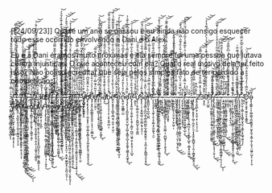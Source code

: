 [[24/09/23]]
Quase um ano se passou e eu ainda não consigo esquecer todo esse ocorrido envolvendo a Dani e o Alex.

Eu e a Dani éramos muito próximas e ela sempre foi uma pessoa que lutava contra injustiças. O que aconteceu com ela? Qual o real motivo dela ter feito isso? Não posso acreditar que seja pelos simples fato de ter perdido a competição.



-̸̨̲̻̳̣͚̫͈̞̲͈͙̦͍̠̺̥̥͉͓̲͇͚̭̥͙͈͎͙̦͑͋͒̆͗̀͗̕͝ͅͅ-̵̢̛̜̮̩̟̬͂͑̐͑̀̃̄͆̎̒̓̎̎̓̔͗́̊̓̓͋͂̒́̅̌̀̊̇̉̆̍̏͒͒̂͛̅̿̕̚̚͘͘͠͝-̵̧̡̡̳̲̟̠̭͈̤͕̞̺̼͔̭̩̗̗̼̥̠͈͇̫͉̙͕̖̤͙̏̃͛̈̀̈́̆͛̾̈́̇̎̓̊́̈́̓̕͝͝-̵̢̧̛̛̮̗͎̗͎̣̗̼͕̫͔̥̭̲͕͍̦̪̭͕̱̩͉͕̳̘͎̀̈́̄͗́̒̎̓͋̑͌̑͗̋̆̇̆͂̾͑̍͘ͅͅͅ-̸̛̯̳̞̭̯̲̣̱̠̙͚̟̠͉̠̰̋̋̑͌̐͒̈́͌́̋̊̔̌̀̇́̋̾̈́̌̄̌̇̾̓̑͑̎̆̕̚͘͝͝ͅ-̸̡̧̧̢̢̢̡̡̛͔̰̤̩̗̱͔̗͔̝͖̪̖̙̬̝̬͍̦̜̻̭̹̠͉̗͉͙͓̬̥̙͚̺̗͇̔̀̐͒̓̇̐͋̾̔̒̋̓̈̃̃̋͆͂͂̉̎̂̏͌͘̚͜͜͝͝͝ͅͅ-̴̡̢̡̡̺̻̼̪̘̝͕̘̞̩̥̦̮͔̦̤̞̰͔͚͍̥̩̺̹̩̣̤͎͉̘̪̲͇͇͔̠̅̒̊̃͛̄̿́ͅͅ-̶̼͆̄̓̇̒̌̆̎̎̅̐̈́͐̐̆͌͋̃̔̈́̀͐̆̂͒̆̄͘͘͠͝-̶̨̮̯͓̟̗̟̔͜-̸̢̧̛̛̯͔̖̫̥̜͖̥̣̟̣͕͍̔̈͆́͌̓̅̔̉̄̀̿̀̃̓̀̈͐͋̓͆̄̃̊͌̊̔̄͊̌̚͝2̴̢̧̡̡̨̟̝̗̤̻̳͙̣̟̠̪͇̜̮̟̦̭͉̩̗̞͈̝͓̟̪̺͙̘̗̠͖̼͉͕͍͇͕̑̆͒̆͑͆̐̀̆̎̽̄̚ͅͅͅ3̴͆̉̔̽̃͊̓͊́͝͝0̸̒̓̍͊͆̓͆̓͗̋͌̊̃̿̓̓̑̔̕̕̚͠9̸̡̡̨̼̥͉̱͔͓̮̖̯̗̙̪̤̤̲̜͎̖̤͙̭̱̦̝̰̣͔͖̪̺̼̥͍̙̺̱͉͎̄͊̀̆̆̈̒͌͗̕͜-̸̧̨̳͉̭͔̬̳͇͓̳̜͉͓̗͖̯̱͎̼͍̯͖̗̤̰͕̞̹̥͙͙̟̟̲̺̖̓̿͌̆͆͊̓̏̄̕͜-̵̨̨̡̧̫͎̫͙͍͍͔̼̘̼̘͙͖̳͗̈͌́͂̑͋̓͒̿̀̾̈́̀̍̌ͅ-̸̡̧̡̙͈̝̫̫̻̦͓̣̺̭̘̲͍̼͓̻͚̭̰̏̈͂̌̾̐̃̌̔͋̀̈́̀͊̊͋̋̊̍̑̑͒̾̅̌̄̿̃̔͗̆̕͘̕̚̚͜͝͝͝͝͠ͅ-̵̡̢̨̯͇̩͈͖͉̹̼̟̞̠̣̝̜͇͉̖͎͎̟̟̱͚̥͚̜̰͎̹̪̖͇͍͓̒̽̓̽̏͜͜ͅ-̵̨̧̞̟̪͖͔̲̤̮̣͇͇͕̼̰̖͍̥̰͓̥͙͕̥͔̪̯̪̜̰̙̈́͆͆̂͑̈́̈́̈́͂̓̽̃̔̒̽̆̉̒͆̏͒̌̈́̂́͊̿̌̀́̎͗̀̈́̐͊̾͊̏̒̆̊̒̚̚͘̕͝ͅͅ-̴̼͉͓̦͙̫̯͈͔̙͚̤͇̼́̓̽̽̇̀̓͌̎̂̓͆͂͋͑͂̐̔̿͆̋̊̑͋̎̿̑̍͒́̿̈̐̽̚̕͘͘̕͠͝-̴̨̡̢̡̨̧̛̯̰̱͍̲̥̩̰̫̩̦̯̣̺͔͔̼͖̙̐̑̑̿̉̀̃̇̄͐̈́́͒̊̀͐̌͋̿̅̍̽̀́̈́̈́̓̚͘͝ͅ-̶̙͔̘͚̯͇̩̟̬͚͇̱͈̱̹̗͍̲͎̯̙͍͎͓͉͍͚̀̋̒̎͐͋̃̿͋̎̄̄̓̅̀̒͐̇͋͑͆͌̓̃̽͑̅͛̔͌̏͘͜͝ͅ-̸̛̺͓̱͇̩̰̪̃̀̌̅̈́̄͂͐̀̀̀̈͘͘͘͜-̸̨̢̡̨̢̡̧̦̳̳͚͖̰̪͍͈̙̰̫̤͍̺̟̳̤̻͉͙͓͍̞͕̥̝͎͉̱̯͍̞̬̤̭̩̼̀́̈̄̿̉͒͛̇̆̿̈́͑̒̕͜͠-̸̛̼̭͍̗̜̻̮̻̼͚̙̗͔͍͎̩̝͆͋̈́̍̏͗͌̂̈́͋̇̂̌̏͋͐̀͂͛̽́̎̆͘̕͠ͅ-̶̬͇̺͍̦͔̥͈͚̐̔͑̈́͒̓̒̊̍̈̌̾̔͂́̋̀̊̅́͊̿̓̒̿̂̃͘͘͘̕̚͝͝͝͠͝-̸̧̡̛̰͔͍͚̺͎̖̯͈̙̼̯̞̤̟̤̖̫̥̳͚̻͈̖͖̠̄́͛̂̏̒̉̂̊̿̋̾̓́̅̕ͅ-̴̛̞̓́̋̌̂͐́̄̎͋͊̎̋̈́̈́͌͊̾̑̅̈̉̐̀̄̽̅͐̎͋̋̾̓̈̊͘͘͠͝͝V̸̼͎̺͓̫̟̬̩̘̞͎͈̑̽͑̽͛̈́͛͒̒̓͂̈́̇̉̏̊̈́̒̾̎͛̔͆̈́̚͝ơ̸̧̢̧̢̧̢̡̯͎̜̯̫͙̞̟̹̤̲͓̣͇͓̝̻̜̟̘͓͖̩̭̙̬̱̦̤̱̘̬͉̙̝̮̓͗̋̀͒̈͂̂̆͂͆͑̊̿͐͐͑́͛͐́̈́͂̚̕͜͠c̴̡̡̧̥̭̣̭̲̯̳͈̟̬̬̱̦̣̖̟̗͕̤͚̲̮̩̑̌̀̓̓̀̍̇̒̐̓̑̚̕̚͜ͅê̸̛͍͍̤̠͈̯͕̓̄̈̃̈́͊̿͗̿͊̇̿̐́̓̓̀̈́̂̀̄̆̿̕̕̕͘͠͝ ̸̡̢̛͚̱̪͚͔̲̪̥͎̞̬͉̠̖͈̬̟͊̾͂́́̿̀́͆̽̿̊̉̏́̃̀̃̒̍͗̓͆̀̈́̔͗͂̓̓͒̌̈́̃̿̍̎̔́̃̓͘̚̚̚̕͜͝ṣ̵̨̧̹͉̘̰͍̯̘̜̭̟̼̟̳̱͔͇̺͖̣̞͚͙͌̋͛̓̓͑̍̆̊̌̔̐̇͆̉̇̅̐̽̀̉̍̾̾̏̉̌͌̑͒̎͊̓́̓̈́́̃͊̚͜͝ͅå̸̛̛̜̘͒͒͐̀͊̌̽̊̀̄̀́͐̐̈́̌̀͂̑͒͗́̆͂̆͛̐͂̾̈́́̚͜͠͝͝b̴̧̧̛̝͔̦̗̘̖͕̗̣̗͓͓̬̤̪̠͎͗̓̓̀̀̈̌͒̀̋̊̎̀͒̈́̓̐̍͛́͐̈́̀́̆̇̌̌̉̒̌͂̏͆̐̊͂͋̆̊̅̒̆͊̚̚͠ẽ̶̛̛̬̤̙̮̥̥̞̠̻̬͎̻̮͉̩̫̯̹͙̩̫̦̤̐͑́̉̀͂̔̊̀̊̈́̍̒͊̓̒̈̎̍̂͗̓̍̅̔̀͂̈́̊̏̈́̽̿̓̄̌̑͌͌̈́͗̈́̕͘̕͝͠ ̴̢̡̡̛͍̳͖̗͎̲͓̩̞̪͉̪͇̠͈̱͍̻͚͖̬̖̬̰̫͈͈̥̮̖̲̳͂̂̀̓͒̿̌̈́̍̾͋̿̽̉̀̾̐̓͆̾̉͑̓͌̅̈́̑̈́̿́̀̔̾͊̈̕̚̕͝ö̷̧̧̨̧̨̫̩̙͎̮͔͙̥̤̬͈̬͎̤͚̻̳̻͍̬͖̟̣̝̮̹̱͚̞̮̘̲̩͓́̌͒̃̍̔͗̂̂̀̒̆͂̐̆͑̀̿͛̌̈̀̽̔̌̔̔̽́́̏̈́͋͗̌͊͗̽̒̀̾́̚͘͠n̵̢͍̮̜̰̯͇͇̦̺̔̏̍̊̔̓̂͒́̇͌͊͂̈́́̈́̍̽́̓̅̍̓̌̅̒̏́͛͋̓̽̑̓̅͂̃͘͘̚͠͠d̵̡̧̡̢̧̛͎̝̪͈̬͓̱̼̭̮̠̺͓͎̮̺̜̟̳͈̝̺̞̝̬̯̱̬̖̰̳̖̥̭͖̙̭̏̏͂̊̈́̔͛̓̿͗͐̉̓̈̀͂̽̅̀͛̌̎̋̿̉̀̌̌́͒̀͛̏̑̈́͆̀͂̑̀͊͛̉̕͜ͅe̴̡̢̡̡̛̛͍͖̹̝̮̘͚̹̙̝̬̦̩͇̮̜̪̪̠̤͖̟̯̗͙̞̮̖̦̦̗̺̬̊́̎́͒͂̌͑̌̿̃̈́́͐̊̓̿̓̋̉̏̊͋̀̅̍͊̈͆̈́̎͑̓͋͗̇̇͂͘̚͘̚͝͠ ̵͕̭̙̝͛̽̅͐̎̉̐́̇̏̇̌́͒͛̌͑͆̉̄̒̂̾̏̚̕͝ư̷̡̢̛̗̣̭̜͇͕̼͔̫͔̹̮̪͍̺̝͎̰͎͚̪̒̈́̏͑̄͗̀̓̀̽͊̍̾̔̀́̾̿̏̈́̽̈́̊͐̑͂͛̕̕̕͝͠͝͝͝s̵̢̨̢̜͕̣͙̭̰͈͖̦̤͈͕͇͙̟͕͙̤̜̩͑͊͛̏̾͑͑́͆̌̑̌͛̆̇̈́͑̾̌͌̋̇̍͌́͋̎͗͗͗̆̊̐̏̀̿̈́̽̅̚̚͘͠͝͝a̶̡̧̡̨̻̠͓̲̪͕͈͎̪̹͇̺̪̠̲͙͖̱͈̭̱̬̤̹͔͎̪͔̭͕̙̳̺̘̯̝͙̝̫͗̂͗̀̋̂͐̿̍͐̋̾̐̆̽͂̽̽̔̋́̍̅̊̍̿̄̄̂̑̋̊̽̓͋̅̅̔̀̚̕͘͘̕͜͝͠r̶̛̥͇̪̪͉̭͓̫̤̲̹̺̪̃̋́̏̉̍̃̋̿͒̈́́̍̔̋͗̓͆̋͌̀̎͑̉̄͒̿̇͐̃́̈́͑̕̚͝͠͝͝͝?̴̨̨̨̧̧̛̛̥̩̘͚̗̹̭͎̥̯̪̩̟̰̫͈̬͉̠̬̓̔͊͆̾͆̿͛̎̀̄́̓̇̂̽̚͝ ̶̢̛̞͚̱̻͙̏̀̂͋͐̾͑́̾̑̈́̀͊̽͆̀̔̎̓̔̽́͆̈́͊͛̋̅̿̇̒͘
̶̢̧̡̨̺̮͙̼̤̫̰̖̭̭̹̙̙̰͉͔͓̻̦̟̠̯̰̤̥̫̝̺̦̲̘́̚
̸̨̢̢̢̛̛̛̛̦̻̰̲͇͚̫̯̯̤̳̝͉͎̰͎̖̥̠̲̖͈̩̳̝͖̫̱̙̲̣̗̯͚͖͎̦̘͚̰̎͗͊̊͐̉͋͑̉̀́͐͒͑̑̑̍̉̈́̎̍͐̒́͑͊̈̾̆̉̀̇̀̇͑̅̽̄̏͗̔̆̊̚͜͝͝
̶͙̳̝̘̫̘̪͔̀̑͆̂̇̕͜
̴̗̣̞͕̞͍̗͇̣̬͎̉̆͋́̿͊̌́̽́́̒͊̈́͠͠
̵̢̛̝̘͕͓͇͙̲̼̖̼̪̲͈̗͓̖̹̬̼̰̪̹͉̤̪̺͍̟̩̞͔͍̟̘̙̈̋̐̆̈̒̊̋̃͊́̓͑̿̑̾̿͗͋̈́͌͂͌̽̂͆̉͗̃̽̂̅̕̚͜͝͝ͅ
̵̨̰̝̻̣̜͈̜̥̫̠͒̄̓̿̏̋̆͌̉͑̋͗̌͐̉̆͛̔̌͊̀̆̒̑͗̌͒͛̇̏̄̓̐̂̽̎͒͌̐̑͌͗̕̕͘͝͝ͅ
̴̘̻͔͖͎͙̫̼͍̗͉̱͙̱̝̎̋̈̎̃͑̇͌̔̂̒͆̀͆̄̎̋̉̈́̓͐͋̕͝͝
̷̩̳̤̫̫̗̙̠̉͊̇̾̏͗̈́̂̆̿̇̇̓̌͊̈́̆
̵̢̛̛̘̱̙͈͕͕̿̒̈̈́͊͛̾̎̋͛͋̉̋̈̐̔̽̓̈͑̅̓͌
̴̧̛̲̲̱̙̪͈̱͓̣̖̮̠̰̩͎̮̗͖̜̐̈̎͛̔́͐̉̔̊̆̂̏͂̉̈́͆͋̓̊̾͛̌̊̉͑̓̈́̇͋̒̕̚̚̚͠͝ͅ-̵̢̨̨̛̩̜̠͙͇̗͔̞͎͎̘̥̉̈̒̍͋̽̏̒́̒͂̍̏͆͗̿͗́̿͑̉̊̓͗̐̂͂̾̾́̀͜͠-̴̡̡̡̢̨̨̲̹͇̜̯͔̟̬̯̙̭͉̗̹̦͍̪̜͉̤̙̜̫̟̗͈̜̏̾͋͂̌̀̇̿͗̊̌̂̋͒͂̊̑̿͌̚͜͜͜͝͝͝-̴̡̢̨̢̧̨̼̫̳̞̭͔̭̫͍̫̯̗̪̻̠̝̲͍̭̠̮̭̜̖͇̗͑̅̉̀̅͒̆̇̔̔͆̔̌́͌̓͛̓̉͛̿̈́̍͋͐̏̉͊̋͗͆̑̿͗̈́̽͊̕͘͘͠͝͝͝-̷̧̤̟̯̙̫̟̫̦̬̞͙̗̦̭̭̥̦̒̾́͂͜-̸̧̡̢̡̛̹̳͖̰̲̗̤̬̺̰̘͙̺̥͖͕̺̜̯͗͊̈́̂̒͒̿̽̇̒̑́̈́͑́̃͗̈́̇̿̓̈͛̀̑̅͊͊̔̌̅̓̋͑̈́͂̈́̔͐͘̕͘̚̕͘͜͜͠ͅ-̶̨̡̳̼̳͚͎̲̺̳͈̰̟̈́̍̊̔̇-̷̡̨̡̧̠͇͔͖̝͎̗̝̬͉̤̭̻̪͔̗̦̯͔̥̜͎̺̬̜͔̻̝̟̮̮͖̫͋̆͐͜͜-̴̧̬̱̘̝̯̒̐̑͗̈́̈́́̓̑͗͊͜͠-̴̡̡̢̢͎͈̥͙͈̟̥̦̪̥̯̫̮̗̤̖̤͓͓̭̭̙̬̻̺̟̤̩̗͍͕̯͇̱̟͍̬̭̠̘̽̆̅͋͐̂̋̇̿̋̂̉͒̀̿̇̋̉͗̊̋̚͜͜͝͝ͅ-̶̢̭̖̭̭̲̜̯̩̣̥̤̥̩̟͕͕͉̞̩̤̫͐̾̌̀͆̒̽2̵̛̛̛̈́̔͑̂̽̿̊̈̐͒̀̌̆̑̾͊̾̎͛͐̋̒̿̐̚͠͝͝͠͝3̵͔̞̙͈͗̀̐͊̓͛͊̎̄́̿̓͆̽͗͠͝0̶̨̧̦̲͚̃͛͑́͑̑̊̏̄̒͌͗̾̓̒̀̒͂̊͋͑̽̇͊̾̈́̆̈́̉́̀̑̇̔̎́͌́̾̉̕̕̚͝͝͝9̷̡̡̨̗̜͖̦̲͚͇̤̜̱̩͕̥̰͍̗̠̜̲͔̳̼̣̳̻̐͂̽̂̂͒͒̍͒̈̃͐͌̐̚̕̚͜͜͜͝͠-̸̡̢̡̨̳̤͓͎̟͙͍̩̥͚̮̜̪̝̗̫͖̳̖̜̝̹̹̝̮̲̙̞͙̹̗̮̠͎́̌̆̆͋̀̉̿̓͘͜͜͠͝͝ͅ-̴̢̛̛̠̳͚͚͉̣͉̟̦̹̘̼̳̟̦̪͖͓͓̬͍̟͚̊̈́̑̄͂͗̐̊͌͌̂̓̀̈́̎͛̾̾̓̆̆̎̇̂̈͂̔̒̽̂̔͛̓̀̑̓̔͊̅̕̚͘͝͠͝ͅ-̶̨̧̢̢̛̛̣̭̹͎̤̱͎̞̭͚̝̰͓̗͔̮̗̲͈̩͈̣̝͕͑̂̃̓̄̏̏̇̀̄́͆̋̄͋̐̐̋̂̒͒̈́̀͆̊̏̀̓̈́̓͘̚̚̚͜͜͠͝͝-̴̡̧̢̢͈̬̙̯͍̣̞̹̱̟͔̹͔̜͇̖̼̳̤̙͇̬̩̺͖̻͓̦̩̻̯͇͖̟̙͉̠̞͕̣̊̏̇͌̌̄̍̐̽͛͆̄͆͗̔́͗̀̑̀͒̓̇͊̎̽̀̑̃̂̿͘͜͠͠͝ͅͅ-̶̧̛͍͚̣̯̳̠̟̻̘͕̝͖̯̯̻̳̭̼̞͇̫̗̘̺̜̫̯͖̭̺̙̗̩̌̉͛̏͗̉̉̅́̏͆͑́̒̊̔̌̋͋͘̚͜͜͜͝ͅ-̵̧̡̧̢̢̧̫͇̺̰̺̗̺͇͉̭̼̳͎͉͇̙̖̦̇̽̾͌́̂͐̅͜͜͜͜ͅͅ-̵̛̙̼̣̺̰̦̇̓̏͒̋̋̃͋́̈͊̇̈́͂̀̋̊́̇̀͒̾̈́͗͆͒̅̃̐́͘̕̕͝͝-̶͖̪̜̙̦̫̘͇̞͎̹͔̘̼͔̹̫̏̈́͛̔́̒̈́͐͛̏͗-̵̧̧̧̹̦̮̹̫̻̙̤̟̠͕͓͖͇̗̦̗̜̣͇̭̲̯̣̥̻̮͙̮̱̱̝̹̖̰͚̠̹̟̒͋͌̏͜ͅ-̴̢̢̨̛̫̪̺͈̬̗̪̞̤̠̯̠̳̻̠̬̼̯̖̲̫͕͍͙͈͈̳́̈́̄̇̑͛̀͊̍̀̀̈́̋̈́̂̐̐̎͜͜-̸̧̧̨̘̠̘͙̬͖͈͖̣͎͚̦̜̗̮͇̻̯̳̲̭̮̲̹̞̮̘͔̖͚̗͕̺̈́̈͐̎͐̅͆̅͌͒̋̈́̍̑͊͆͑͌͊̒̍̈́́͌̈̋͗̚͜-̸̧̧̨̡̡̗̠̞̮̭̼̰̯̝̦͉͚͔͔͕̳̳̹̳̦͈̤̭̞̤̫̫͈̃̌̊̇̈̌̊̕͘͠͝ͅ-̶̢̝̫̠̬̦̞̻̜̝͓̘͇̟̮̟͈͉͕̳̖͎̥͚͉̱͍͉͛̔̂̂̀̽̊̌̉̈̾̂͐̓̀̏̈̚͠ͅͅ-̷̤̥̀̀̇̐͆͛͊̇̈́͊̏̓̌͑̐͒͗͛̈́̎̀̏͌͊̆̏͛̂͆̀̆̿̍̏̆̃̕̕͘͝͠ͅD̷̛̛̗͖͙̠͈̞̥̫͍̮̦̥̝͇̭̉̀͂̿̍͛̓́̄͛̃͋̐̋͛͆̈́̂̑̈̓̆̈́̈̚̚͘̚͘͜͝ǫ̴̨̧̳͍͎͕̹͇̜̳͉̼̲͙̳͈̥̤̫̱̝̼̘͙͚̦̼̗̩̬̘̖̤͖͍̠̺̝̜͓͎̹̬́͌͆͝ ̵̡̛̟̜͕̲̻̼̠̟̻̬͙̪̫̣̯̜̻͙͎̂̏̎̈́̆͒̀̇̿͛͑͊͑͂̀͂̐̂͂͐̀̑̃͛̋̎͗̽͗̎̋̑̃͒̂̐̾̓̍̈́̏̕͝͝͝͝͝ŷ̷͍̜̬̩̭̣̝̘̝̩̦͕̤̙̲̫́̉̄͜ơ̵̛̭̓́̊͛̓̇̉́̓͋̒̏̾͒̇͑̌̀͒͑̈́̿̂̋̃̂̎̔͑͒̌̀͐̾́̚̚̕͘̕͝͝͠ư̴̧̩͚̞͍̘͈̟̹̘͉̦̤͉͖̣̮͓̫̙͎̞̯̼̘̠̠͍̦̘̖͔̩̎̈́̔͐̎̏̀͌̽̔̓͂̈̃̈́̆͒̍̋͑͑͂͒̋̕͝͠ ̸̧̢̡̧̡̳͉͙̟̞̖͍̩͔̮̩̯͍̖̹͕͈͔͙̬̥̥̞͙̖̪͈͓̤͕͚̹͉̱͖̮̎̽͗̃̓̽̃̒͌̿̉͂̽̊̈̈́̽̇͘͘͜͜͜͜ͅͅk̵̨̢̨̢̨̝͇̤͇̝̠̫̪̰̜̹̝̳͍̝͉͉͉̣͔̳̝̪̣̻̩͎͙͚̩̹̼̞̓̽̆̈͗͑̀̐͑̾̆̆̓̋̔͊͘͜͜͜n̸̡̢̧̫̻̞̜͔̰̖̙̱̟̗͔͖͈͈͕͈̿̌͆̊̍̅̓͐͛͛͋ͅơ̸̡͙͖̞̤̺̻̲̰̬̙͎͔̰͉̥͚̩̟̬̜̱̠̭̦̩̝͚͙̠̬͚̯̼̏̀̄̒̎̀̿͐̓́͌͊͛̒̉̊͊͂̂́̌̔͌́̾̀̿̆̽̂̋̒̊͌̒̉̃͊̓̓̽̉̎͗̚͘͝͝ͅw̸̺̼͚̮̲̬̙̣̟̦̖͍̲̄̋͌̃̆͠ͅ ̵̧̧̧̡̢̡̞̜̬̳̰͖͎͔̘̠̯̟͔̲̮̹͉̟̳̫̺̪̳̳͓̹̘̦̩̯͉͓̓̔̓̾͜h̷̨̢̨̦̩̗͓̯̜̭̭͕̖̣͚̯̥̣̺̘̤͇͈̪͎͕̠̼͈̫̱̀͛͊́͊́͋̍́͘͜o̷̡̲͓͉̗̞̦͙͖̳̗̠̘̠̙͖̹̻͖̘̖͈̭͚̥̖̬̱̙͔̰̼͖͉̫͇̯͔̿̐́̂́̿͋̓̀͊͘͜͝w̸̡̩͉̮̭̣̻̟̠̩̠̬͔̰̳̳̫̓̓͛͂̀̄͗̏̃̀̾̋̉̀́̓̌̇͛̅͋͑̓́̄̓͝͠͠ ̶̢̢̧̧̯̙̗̱̠̜̱̻̱̟̪̪͔̰͙̝̭̮̠̬͖̠̩̦̍̀̆͌̍̓͂̎̉̈́̔̆̄̔̾̿̔̒̋͋͊͋̅͗̍̀̄̎̀̉͒̌̅͛́̎͛̚̕̚̕͝͝͠͝͝ͅͅţ̵̖͕̹̫̤̲̪̭̫͕͇̈̆̍̑̅̓̂̌͛̊̃̅̈̿́́͒͠͝ơ̴̧̧̧̡̯̜͓͓̲̲̖͉̪̟̻̫̱͔̳̪͈̩̙͙̤̟̟̰̣̹͙͈̮̟͚͍̲͓̟͕̬̪̩̤̱͕̹̎̎̃̓̂͂̇̂̿̏̆͆̑̈́͐̈́̈́̐̍̈́̊̔̔̈́̉̒̈́̌̈́̐̈͂́͌͌̓̓̔̈́̐̄̀̓̚͘̕͝͝͝ͅ ̸̡̢̢̡̨͚̯̠͔̝̩͖͕̱̟̦̥͚̜͍͔̦̝̲̤͖͈̣̼͔͔̯͖̹͍͍̘̰͈͉͍̟̤͔͈̥̯̘̈́̊͋͊̀̔̾̐̀̎̉͗͊̽͒͛͌̓̀̉̊́̾̔̔̀͐̄̽̈́̃̾͑̅̂̀̍͐̿̒̾̊͘͘͝͝ͅͅų̷͙̠͍͓̳͙̟̰̭̽̽̆̒̉̃̈̆͂͑͐͗̍̈́͛̾s̴̡̭͎͔̩͓̩̦͓̹͓̠͎̗͇̮͙͉͔̙͓͚͔͍͈̮͔͚̙̼̮͕̥̦͓͕̩̖̟̩̠͓͛̊̈́̒͜͜͜ͅȩ̶̱͕̼̪͉͉̠̥̪͇̼̘͇͈̤̞̭̥̲̟͔̣͈͈̥̘͖͇̻̭̙̙̠̫̍̈́ͅ ̸͔̲̼̟̹͊̀̓̑̕̚͝͝